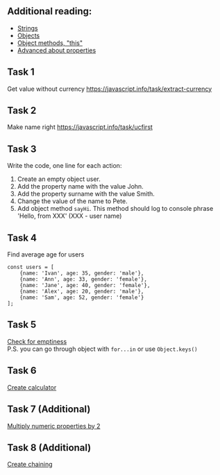 ## Additional reading:
- [Strings](https://javascript.info/string)
- [Objects](https://javascript.info/object)
- [Object methods, "this"](https://javascript.info/object-methods)
- [Advanced about properties](https://javascript.info/property-descriptors)

## Task 1
Get value without currency https://javascript.info/task/extract-currency

## Task 2
Make name right https://javascript.info/task/ucfirst

## Task 3
Write the code, one line for each action:

1. Create an empty object user.
2. Add the property name with the value John.
3. Add the property surname with the value Smith.
4. Change the value of the name to Pete.
5. Add object method `sayHi`. This method should log to console phrase 'Hello, from XXX' (XXX - user name)

## Task 4
Find average age for users
```
const users = [
    {name: 'Ivan', age: 35, gender: 'male'},
    {name: 'Ann', age: 33, gender: 'female'},
    {name: 'Jane', age: 40, gender: 'female'},
    {name: 'Alex', age: 20, gender: 'male'},
    {name: 'Sam', age: 52, gender: 'female'}
];

```

## Task 5
[Check for emptiness](https://javascript.info/task/is-empty)  
P.S. you can go through object with `for...in` or use `Object.keys()`

## Task 6
[Create calculator](https://javascript.info/task/calculator)

## Task 7 (Additional)
[Multiply numeric properties by 2](https://javascript.info/task/multiply-numeric)

## Task 8 (Additional)
[Create chaining](https://javascript.info/task/chain-calls)
